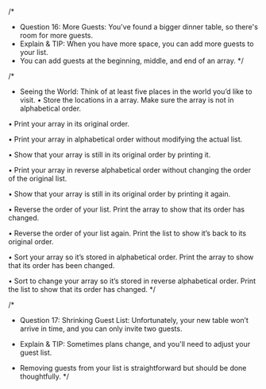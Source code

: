 /\*

- Question 16: More Guests: You've found a bigger dinner table, so there's room for more guests.
- Explain & TIP: When you have more space, you can add more guests to your list.
- You can add guests at the beginning, middle, and end of an array.
  \*/

/\*

- Seeing the World: Think of at least five places in the world you’d like to visit.
  • Store the locations in a array. Make sure the array is not in alphabetical order.

• Print your array in its original order.

• Print your array in alphabetical order without modifying the actual list.

• Show that your array is still in its original order by printing it.

• Print your array in reverse alphabetical order without changing the order of the original list.

• Show that your array is still in its original order by printing it again.

• Reverse the order of your list. Print the array to show that its order has changed.

• Reverse the order of your list again. Print the list to show it’s back to its original order.

• Sort your array so it’s stored in alphabetical order. Print the array to show that its order has been changed.

• Sort to change your array so it’s stored in reverse alphabetical order. Print the list to show that its order has changed.
\*/

/\*

- Question 17: Shrinking Guest List: Unfortunately, your new table won’t arrive in time, and you can only invite two guests.

- Explain & TIP: Sometimes plans change, and you'll need to adjust your guest list.
- Removing guests from your list is straightforward but should be done thoughtfully.
  \*/
